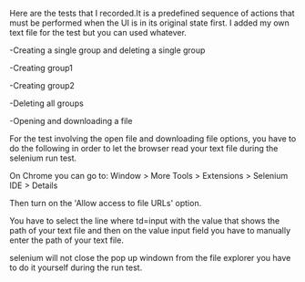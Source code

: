 
Here are the tests that I recorded.It is a predefined sequence of actions that must be performed when the UI is in its original state first. I added my own text file 
for the test but you can used whatever.

-Creating a single group and deleting a single group

-Creating group1

-Creating group2

-Deleting all groups 

-Opening and downloading a file

For the test involving the open file and downloading file options, you have to do the following in order to let the browser read your text file during the selenium run test.

On Chrome you can go to: Window > More Tools > Extensions > Selenium IDE > Details

Then turn on the 'Allow access to file URLs' option.


You have to select the line where td=input with the value that shows the path of your text file and then on the value input field you have to manually enter the path
of your text file.

selenium will not close the pop up windown from the file explorer you have to do it yourself  during the run test.
